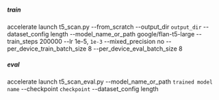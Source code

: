##### train
accelerate launch t5_scan.py --from_scratch --output_dir `output_dir` --dataset_config length --model_name_or_path google/flan-t5-large --train_steps 200000 --lr 1e-5, `1e-3` --mixed_precision no --per_device_train_batch_size 8 --per_device_eval_batch_size 8

##### eval
accelerate launch t5_scan_eval.py --model_name_or_path `trained model name` --checkpoint `checkpoint` --dataset_config length

